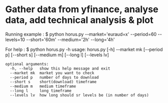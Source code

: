 # Gather data from yfinance, analyse data, add technical analysis & plot

Running example :
    $ python horus.py --market='euraud=x' --period=60 --levels=10 --short='60m' --medium='2h' --long='4h'

For help :
    $ python horus.py -h
    usage: horus.py [-h] --market mk [--period p] [--short s] [--medium m]
                    [--long l] [--levels lv]


    optional arguments:
      -h, --help   show this help message and exit
      --market mk  market you want to check
      --period p   number of days to download
      --short s    short(download) timeframe
      --medium m   medium timeframe
      --long l     long timeframe
      --levels lv  how long should sr levels be (in number of days)

